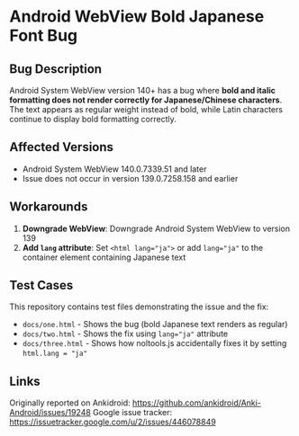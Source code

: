 

# Android WebView Bold Japanese Font Bug

## Bug Description
Android System WebView version 140+ has a bug where **bold and italic formatting does not render correctly for Japanese/Chinese characters**. The text appears as regular weight instead of bold, while Latin characters continue to display bold formatting correctly.

## Affected Versions
- Android System WebView 140.0.7339.51 and later
- Issue does not occur in version 139.0.7258.158 and earlier

## Workarounds
1. **Downgrade WebView**: Downgrade Android System WebView to version 139
2. **Add `lang` attribute**: Set `<html lang="ja">` or add `lang="ja"` to the container element containing Japanese text

## Test Cases
This repository contains test files demonstrating the issue and the fix:
- `docs/one.html` - Shows the bug (bold Japanese text renders as regular)
- `docs/two.html` - Shows the fix using `lang="ja"` attribute
- `docs/three.html` - Shows how noltools.js accidentally fixes it by setting `html.lang = "ja"`

## Links
Originally reported on Ankidroid: https://github.com/ankidroid/Anki-Android/issues/19248
Google issue tracker: https://issuetracker.google.com/u/2/issues/446078849